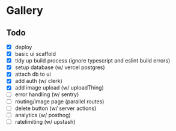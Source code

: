 # Gallery

## Todo

- [x] deploy
- [x] basic ui scaffold
- [x] tidy up build process (ignore typescript and eslint build errors)
- [x] setup database (w/ vercel postgres)
- [x] attach db to ui
- [x] add auth (w/ clerk)
- [x] add image upload (w/ uploadThing)
- [ ] error handling (w/ sentry)
- [ ] routing/image page (parallel routes)
- [ ] delete button (w/ server actions)
- [ ] analytics (w/ posthog)
- [ ] ratelimiting (w/ upstash)
